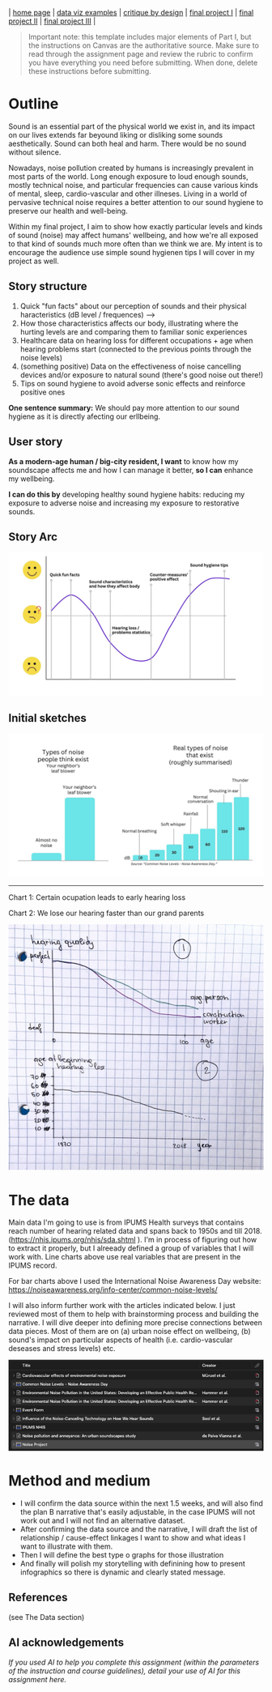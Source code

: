 | [home page](https://sofiaakhman.github.io/Portfolio.-Sofia-Akhmanaeva/) | [data viz examples](dataviz-examples) | [critique by design](critique-by-design) | [final project I](final-project-part-one) | [final project II](final-project-part-two) | [final project III](final-project-part-three) |


> Important note: this template includes major elements of Part I, but the instructions on Canvas are the authoritative source.  Make sure to read through the assignment page and review the rubric to confirm you have everything you need before submitting.  When done, delete these instructions before submitting.

# Outline
Sound is an essential part of the physical world we exist in, and its impact on our lives extends far beyound liking or disliking some sounds aesthetically. Sound can both heal and harm. There would be no sound without silence.

Nowadays, noise pollution created by humans is increasingly prevalent in most parts of the world. Long enough exposure to loud enough sounds, mostly technical noise, and particular frequencies can cause various kinds of mental, sleep, cardio-vascular and other illneses. Living in a world of pervasive technical noise requires a better attention to our sound hygiene to preserve our health and well-being.

Within my final project, I aim to show how exactly particular levels and kinds of sound (noise) may affect humans' wellbeing, and how we're all exposed to that kind of sounds much more often than we think we are. My intent is to encourage the audience use simple sound hygienen tips I will cover in my project as well.

## Story structure

1. Quick "fun facts" about our perception of sounds and their physical haracteristics (dB level / frequences) --> 
2. How those characteristics affects our body, illustrating where the hurting levels are and comparing them to familiar sonic experiences
3. Healthcare data on hearing loss for different occupations + age when hearing problems start (connected to the previous points through the noise levels)
4. (something positive) Data on the effectiveness of noise cancelling devices and/or exposure to natural sound (there's good noise out there!)
5. Tips on sound hygiene to avoid adverse sonic effects and reinforce positive ones

**One sentence summary:** We should pay more attention to our sound hygiene as it is directly afecting our erllbeing.

## User story

**As a modern-age human / big-city resident, I want** to know how my soundscape affects me and how I can manage it better, **so I can** enhance my wellbeing.

**I can do this by** developing healthy sound hygiene habits: reducing my exposure to adverse noise and increasing my exposure to restorative sounds.

## Story Arc

![Story Arc](story-arc.jpg)

## Initial sketches

![Noise types](noise-types.jpg)

***

Chart 1: Certain ocupation leads to early hearing loss

Chart 2: We lose our hearing faster than our grand parents

![Hearing loss stats](hearing-loss.jpeg)


# The data

Main data I'm going to use is from IPUMS Health surveys that contains  reach number of hearing related data and spans back to 1950s and till 2018. (https://nhis.ipums.org/nhis/sda.shtml ). I'm in process of figuring out how to extract it properly, but I alreeady defined a group of variables that I will work with. Line charts above use real variables that are present in the IPUMS record.

For bar charts above I used the International Noise Awareness Day website: https://noiseawareness.org/info-center/common-noise-levels/ 

I will also inform further work with the articles indicated below. I just reviewed most of them to help with brainstorming process and building the narrative. I will dive deeper into defining more precise connections between data pieces. Most of them are on (a) urban noise effect on wellbeing, (b) sound's impact on particular aspects of health (i.e. cardio-vascular deseases and stress levels) etc.

![Bibliography](bibliography.jpg)


# Method and medium

- I will confirm the data source within the next 1.5 weeks, and will also find the plan B narrative that's easily adjustable, in the case IPUMS will not work out and I will not find an alternative dataset.
- After confirming the data source and the narrative, I will draft the list of relationship / cause-effect linkages I want to show and what ideas I want to illustrate with them.
- Then I will define the best type o graphs for those illustration
- And finally will polish my storytelling with definining how to present infographics so there is dynamic and clearly stated message.


## References

(see The Data section)

## AI acknowledgements
_If you used AI to help you complete this assignment (within the parameters of the instruction and course guidelines), detail your use of AI for this assignment here._
